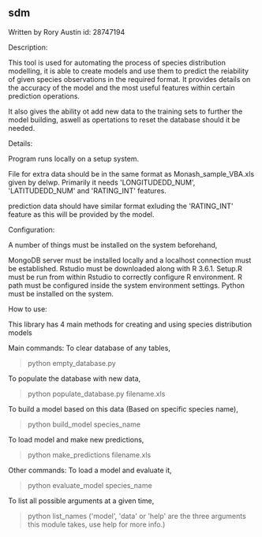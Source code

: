 sdm
---
Written by Rory Austin id: 28747194


Description:

This tool is used for automating the process of species distribution modelling, it is able to create models and use them to predict
the reiability of given species observations in the required format. It provides details on the accuracy of the model and the most useful
features within certain prediction operations.

It also gives the ability ot add new data to the training sets to further the model building, aswell as opertations to reset the database should
it be needed.



Details:

Program runs locally on a setup system.

File for extra data should be in the same format as Monash_sample_VBA.xls given by delwp.
Primarily it needs 'LONGITUDEDD_NUM', 'LATITUDEDD_NUM' and 'RATING_INT' features.

prediction data should have similar format exluding the 'RATING_INT' feature as this will be provided by the model.



Configuration:

A number of things must be installed on the system beforehand,

MongoDB server must be installed locally and a localhost connection must be established.
Rstudio must be downloaded along with R 3.6.1.
Setup.R must be run from within Rstudio to correctly configure R environment.
R path must be configured inside the system environment settings.
Python must be installed on the system.




How to use:

This library has 4 main methods for creating and using species distribution models

Main commands:
To clear database of any tables,
>python    empty_database.py

To populate the database with new data,
>python    populate_database.py    filename.xls

To build a model based on this data (Based on specific species name),
>python    build_model    species_name

To load model and make new predictions,
> python    make_predictions    filename.xls


Other commands:
To load a model and evaluate it,
> python    evaluate_model    species_name

To list all possible arguments at a given time,
> python    list_names    ('model', 'data' or 'help' are the three arguments this module takes, use help for more info.)
